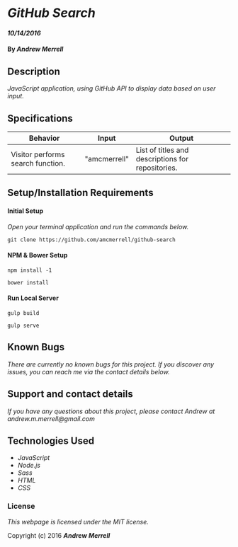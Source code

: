 # _GitHub Search_

#### _10/14/2016_

#### By _**Andrew Merrell**_

## Description

_JavaScript application, using GitHub API to display data based on user input._

## Specifications

| Behavior         | Input         | Output         |
|------------------|---------------|----------------|
| Visitor performs search function.| "amcmerrell"  | List of titles and descriptions for repositories. |

## Setup/Installation Requirements

#### Initial Setup

_Open your terminal application and run the commands below._

`git clone https://github.com/amcmerrell/github-search`

#### NPM & Bower Setup

`npm install -1`

`bower install`

#### Run Local Server

`gulp build`

`gulp serve`

## Known Bugs
_There are currently no known bugs for this project. If you discover any issues, you can reach me via the contact details below._

## Support and contact details
_If you have any questions about this project, please contact Andrew at andrew.m.merrell@gmail.com_

## Technologies Used
* _JavaScript_
* _Node.js_
* _Sass_
* _HTML_
* _CSS_

### License

*This webpage is licensed under the MIT license.*

Copyright (c) 2016 **_Andrew Merrell_**
